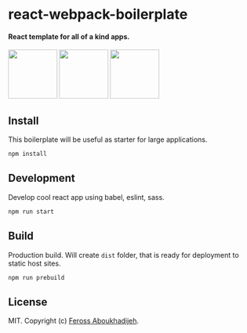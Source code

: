 # react-webpack-boilerplate

#### React template for all of a kind apps.
<p float="left">
<img src="https://upload.wikimedia.org/wikipedia/commons/thumb/a/a7/React-icon.svg/320px-React-icon.svg.png" height="100">
<img src="https://raw.githubusercontent.com/webpack/media/master/logo/icon-square-big.png" height="100">
<img src="https://upload.wikimedia.org/wikipedia/commons/thumb/9/96/Sass_Logo_Color.svg/1280px-Sass_Logo_Color.svg.png" height="100">
  
</p>

## Install

This boilerplate will be useful as starter for large applications.

```bash
npm install
```

## Development

Develop cool react app using babel, eslint, sass.

```bash
npm run start
```

## Build

Production build. Will create `dist` folder, that is ready for deployment to static host sites.

```bash
npm run prebuild
```

## License

MIT. Copyright (c) [Feross Aboukhadijeh](http://feross.org).
